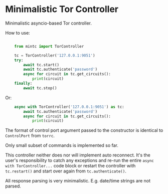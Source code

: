 # Minimalistic Tor Controller

Minimalistic asyncio-based Tor controller.

How to use:

```python

    from mintc import TorController

    tc = TorController('127.0.0.1:9051')
    try:
        await tc.start()
        await tc.authenticate('password')
        async for circuit in tc.get_circuits():
            print(circuit)
    finally:
        await tc.stop()
```

Or:

```python
    async with TorController('127.0.0.1:9051') as tc:
        await tc.authenticate('password')
        async for circuit in tc.get_circuits():
            print(circuit)
```

The format of control port argument passed to the constructor
is identical to `ControlPort` from `torrc`.

Only small subset of commands is implemented so far.

This controller neither does nor will implement auto reconnect.
It's the user's responsibility to catch any exceptions
and re-run the entire `async with TorController...` code block
or restart the controller with `tc.restart()` and start over again
from `tc.authenticate()`.

All response parsing is very minimalistic. E.g. date/time strings are not parsed.

